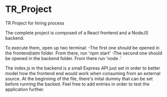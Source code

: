 # TR_Project
TR Project for hiring process

The complete project is composed of a React frontend and a NodeJS backend.

To execute them, open up two terminal:
-The first one should be opened in the frontend/atm folder. From there, run 'npm start'
-The second one should be opened in the backend folder. From there run 'node .'

The index.js in the backend is a small Express API just set in order to better model how the frontend end would work when consuming from an external source. At the beginning of the file, there's inital dummy that can be set before running the backed. Feel free to add entries in order to test the application further.


